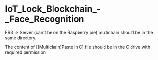 # IoT_Lock_Blockchain_-_Face_Recognition
FR3 => Server (can't be on the Raspberry pie)
multichain should be in the same directory.

The content of [(Multichain)Paste in C] file should be in the C drive with required permission 
